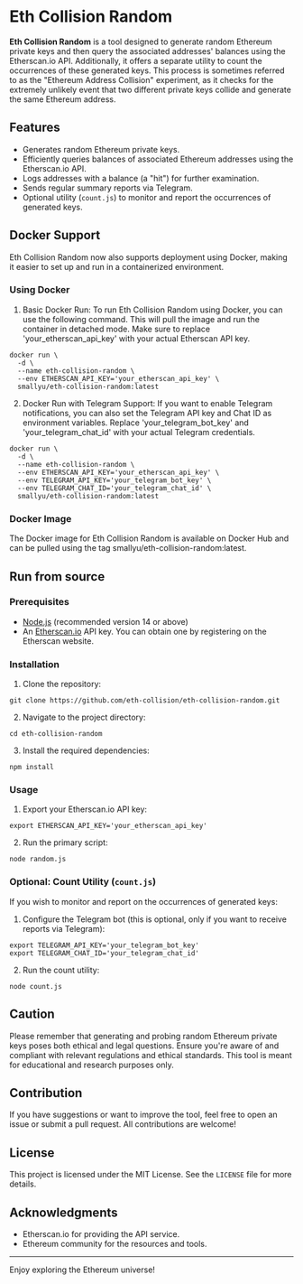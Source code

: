 # Eth Collision Random

**Eth Collision Random** is a tool designed to generate random Ethereum private keys and then query the associated addresses' balances using the Etherscan.io API. Additionally, it offers a separate utility to count the occurrences of these generated keys. This process is sometimes referred to as the "Ethereum Address Collision" experiment, as it checks for the extremely unlikely event that two different private keys collide and generate the same Ethereum address.

## Features

- Generates random Ethereum private keys.
- Efficiently queries balances of associated Ethereum addresses using the Etherscan.io API.
- Logs addresses with a balance (a "hit") for further examination.
- Sends regular summary reports via Telegram.
- Optional utility (`count.js`) to monitor and report the occurrences of generated keys.


## Docker Support

Eth Collision Random now also supports deployment using Docker, making it easier to set up and run in a containerized environment.

### Using Docker

1. Basic Docker Run: To run Eth Collision Random using Docker, you can use the following command. This will pull the image and run the container in detached mode. Make sure to replace 'your_etherscan_api_key' with your actual Etherscan API key.

```
docker run \
  -d \
  --name eth-collision-random \
  --env ETHERSCAN_API_KEY='your_etherscan_api_key' \
  smallyu/eth-collision-random:latest
```

2. Docker Run with Telegram Support: If you want to enable Telegram notifications, you can also set the Telegram API key and Chat ID as environment variables. Replace 'your_telegram_bot_key' and 'your_telegram_chat_id' with your actual Telegram credentials.

```
docker run \
  -d \
  --name eth-collision-random \
  --env ETHERSCAN_API_KEY='your_etherscan_api_key' \
  --env TELEGRAM_API_KEY='your_telegram_bot_key' \
  --env TELEGRAM_CHAT_ID='your_telegram_chat_id' \
  smallyu/eth-collision-random:latest
```

### Docker Image

The Docker image for Eth Collision Random is available on Docker Hub and can be pulled using the tag smallyu/eth-collision-random:latest.

## Run from source

### Prerequisites

- [Node.js](https://nodejs.org/) (recommended version 14 or above)
- An [Etherscan.io](https://etherscan.io/) API key. You can obtain one by registering on the Etherscan website.

### Installation

1. Clone the repository:

```
git clone https://github.com/eth-collision/eth-collision-random.git
```


2. Navigate to the project directory:

```
cd eth-collision-random
```


3. Install the required dependencies:

```
npm install
```


### Usage

1. Export your Etherscan.io API key:


```
export ETHERSCAN_API_KEY='your_etherscan_api_key'
```


2. Run the primary script:

```
node random.js
```


### Optional: Count Utility (`count.js`)

If you wish to monitor and report on the occurrences of generated keys:

1. Configure the Telegram bot (this is optional, only if you want to receive reports via Telegram):


```
export TELEGRAM_API_KEY='your_telegram_bot_key'
export TELEGRAM_CHAT_ID='your_telegram_chat_id'
```


2. Run the count utility:


```
node count.js
```


## Caution

Please remember that generating and probing random Ethereum private keys poses both ethical and legal questions. Ensure you're aware of and compliant with relevant regulations and ethical standards. This tool is meant for educational and research purposes only.

## Contribution

If you have suggestions or want to improve the tool, feel free to open an issue or submit a pull request. All contributions are welcome!

## License

This project is licensed under the MIT License. See the `LICENSE` file for more details.

## Acknowledgments

- Etherscan.io for providing the API service.
- Ethereum community for the resources and tools.

---

Enjoy exploring the Ethereum universe!

